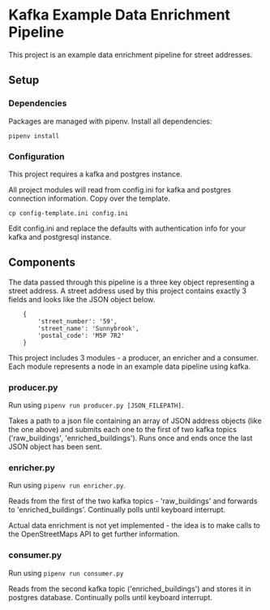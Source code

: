 # Kafka Example Data Enrichment Pipeline

This project is an example data enrichment pipeline for street addresses. 

## Setup

### Dependencies

Packages are managed with pipenv. Install all dependencies:

```
pipenv install
```

### Configuration

This project requires a kafka and postgres instance.

All project modules will read from config.ini for kafka and postgres connection information. Copy over the template.

```
cp config-template.ini config.ini
```

Edit config.ini and replace the defaults with authentication info for your kafka and postgresql instance.

## Components

The data passed through this pipeline is a three key object representing a street address. A street address used by this project contains exactly 3 fields and looks like the JSON object below.

```
    {
        'street_number': '59',
        'street_name': 'Sunnybrook',
        'postal_code': 'M5P 7R2'
    }
```

This project includes 3 modules - a producer, an enricher and a consumer. Each module represents a node in an example data pipeline using kafka.

### producer.py

Run using `pipenv run producer.py [JSON_FILEPATH]`.

Takes a path to a json file containing an array of JSON address objects (like the one above) and submits each one to the first of two kafka topics ('raw\_buildings', 'enriched\_buildings'). Runs once and ends once the last JSON object has been sent.

### enricher.py

Run using `pipenv run enricher.py`.

Reads from the first of the two kafka topics - 'raw\_buildings' and forwards to 'enriched\_buildings'. Continually polls until keyboard interrupt.

Actual data enrichment is not yet implemented - the idea is to make calls to the OpenStreetMaps API to get further information.

### consumer.py

Run using `pipenv run consumer.py`

Reads from the second kafka topic ('enriched\_buildings') and stores it in postgres database. Continually polls until keyboard interrupt.
